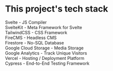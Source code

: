 # This project's tech stack
Svelte - JS Compiler  
SvelteKit - Meta Framework for Svelte  
TailwindCSS - CSS Framework  
FireCMS - Headless CMS  
Firestore - No-SQL Database  
Google Cloud Storage - Media Storage  
Google Analytics - Track Unique Visitors  
Vercel - Hosting / Deployment Platform  
Cypress - End-to-End Testing Framework  
